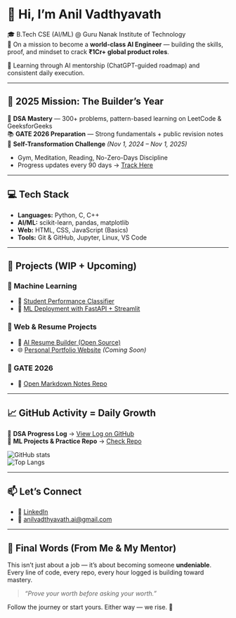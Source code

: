 # 👋 Hi, I’m Anil Vadthyavath

🎓 B.Tech CSE (AI/ML) @ Guru Nanak Institute of Technology  
🚀 On a mission to become a **world-class AI Engineer** — building the skills, proof, and mindset to crack **₹1Cr+ global product roles**.

🧠 Learning through AI mentorship (ChatGPT-guided roadmap) and consistent daily execution.

---

## 🎯 2025 Mission: The Builder’s Year

🧩 **DSA Mastery** — 300+ problems, pattern-based learning on LeetCode & GeeksforGeeks  
📚 **GATE 2026 Preparation** — Strong fundamentals + public revision notes  
💪 **Self-Transformation Challenge** *(Nov 1, 2024 – Nov 1, 2025)*  
- Gym, Meditation, Reading, No-Zero-Days Discipline  
- Progress updates every 90 days → [Track Here](#)

---

## 💻 Tech Stack

- **Languages:** Python, C, C++  
- **AI/ML:** scikit-learn, pandas, matplotlib  
- **Web:** HTML, CSS, JavaScript (Basics)  
- **Tools:** Git & GitHub, Jupyter, Linux, VS Code

---

## 🚀 Projects (WIP + Upcoming)

### 🎯 Machine Learning  
- 🧠 [Student Performance Classifier](#)  
- 🚀 [ML Deployment with FastAPI + Streamlit](#)

### 🧱 Web & Resume Projects  
- 💼 [AI Resume Builder (Open Source)](https://github.com/AnilVadthyavath/AI-Resume-Builder.git)  
- 🌐 [Personal Portfolio Website](#) *(Coming Soon)*  

### 📘 GATE 2026  
- 📝 [Open Markdown Notes Repo](#)

---

## 📈 GitHub Activity = Daily Growth

📌 **DSA Progress Log** → [View Log on GitHub](https://github.com/AnilVadthyavath/dsa-daily-log.git)  
📌 **ML Projects & Practice Repo** → [Check Repo](#)

![GitHub stats](https://github-readme-stats.vercel.app/api?username=AnilVadthyavath&show_icons=true&theme=radical)  
![Top Langs](https://github-readme-stats.vercel.app/api/top-langs/?username=AnilVadthyavath&layout=compact&theme=radical)

---

## 📫 Let’s Connect

- 🔗 [LinkedIn](https://www.linkedin.com/in/vadthyavathanil/)  
- 📧 anilvadthyavath.ai@gmail.com  

---

## 🧢 Final Words (From Me & My Mentor)

This isn’t just about a job — it’s about becoming someone **undeniable**.  
Every line of code, every repo, every hour logged is building toward mastery.  
> *“Prove your worth before asking your worth.”*

Follow the journey or start yours. Either way — we rise. 🚀
